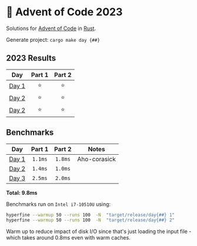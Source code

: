 # 🎄 Advent of Code 2023

Solutions for [Advent of Code](https://adventofcode.com/) in [Rust](https://www.rust-lang.org/).

Generate project: `cargo make day {##}`

<!--- advent_readme_stars table --->
## 2023 Results

| Day | Part 1 | Part 2 |
| :---: | :---: | :---: |
| [Day 1](https://adventofcode.com/2023/day/1) | ⭐ | ⭐ |
| [Day 2](https://adventofcode.com/2023/day/2) | ⭐ | ⭐ |
| [Day 2](https://adventofcode.com/2023/day/3) | ⭐ | ⭐ |
<!--- advent_readme_stars table --->

<!--- benchmarking table --->
## Benchmarks

| Day | Part 1 | Part 2 | Notes |
| :---: | :---: | :---:  | :---: |
| [Day 1](./day01/src/main.rs) | `1.1ms` | `1.8ms` | Aho-corasick |
| [Day 2](./day02/src/main.rs) | `1.4ms` | `1.0ms` ||
| [Day 3](./day03/src/main.rs) | `2.5ms` | `2.0ms` ||

**Total: 9.8ms**
<!--- benchmarking table --->

Benchmarks run on `Intel i7-10510U` using:
 ```bash
 hyperfine --warmup 50 --runs 100  -N  "target/release/day{##} 1"
 hyperfine --warmup 50 --runs 100  -N  "target/release/day{##} 2"
 ```
Warm up to reduce impact of disk I/O since that's just loading the input file - which takes around 0.8ms even with warm caches.
